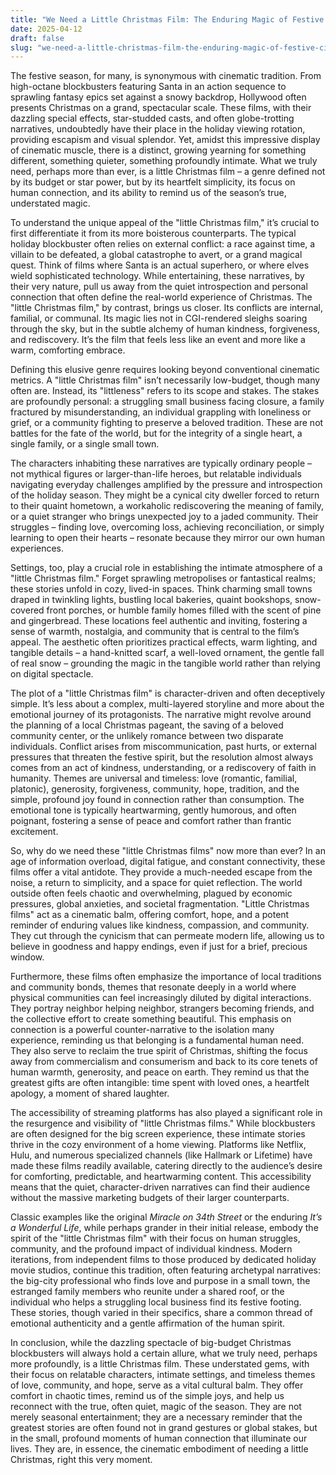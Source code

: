 ```yaml
---
title: "We Need a Little Christmas Film: The Enduring Magic of Festive Cinema’s Understated Gems"
date: 2025-04-12
draft: false
slug: "we-need-a-little-christmas-film-the-enduring-magic-of-festive-cinemas-understated-gems" 
---
```


The festive season, for many, is synonymous with cinematic tradition. From high-octane blockbusters featuring Santa in an action sequence to sprawling fantasy epics set against a snowy backdrop, Hollywood often presents Christmas on a grand, spectacular scale. These films, with their dazzling special effects, star-studded casts, and often globe-trotting narratives, undoubtedly have their place in the holiday viewing rotation, providing escapism and visual splendor. Yet, amidst this impressive display of cinematic muscle, there is a distinct, growing yearning for something different, something quieter, something profoundly intimate. What we truly need, perhaps more than ever, is a little Christmas film – a genre defined not by its budget or star power, but by its heartfelt simplicity, its focus on human connection, and its ability to remind us of the season’s true, understated magic.

To understand the unique appeal of the "little Christmas film," it’s crucial to first differentiate it from its more boisterous counterparts. The typical holiday blockbuster often relies on external conflict: a race against time, a villain to be defeated, a global catastrophe to avert, or a grand magical quest. Think of films where Santa is an actual superhero, or where elves wield sophisticated technology. While entertaining, these narratives, by their very nature, pull us away from the quiet introspection and personal connection that often define the real-world experience of Christmas. The "little Christmas film," by contrast, brings us closer. Its conflicts are internal, familial, or communal. Its magic lies not in CGI-rendered sleighs soaring through the sky, but in the subtle alchemy of human kindness, forgiveness, and rediscovery. It’s the film that feels less like an event and more like a warm, comforting embrace.

Defining this elusive genre requires looking beyond conventional cinematic metrics. A "little Christmas film" isn’t necessarily low-budget, though many often are. Instead, its "littleness" refers to its scope and stakes. The stakes are profoundly personal: a struggling small business facing closure, a family fractured by misunderstanding, an individual grappling with loneliness or grief, or a community fighting to preserve a beloved tradition. These are not battles for the fate of the world, but for the integrity of a single heart, a single family, or a single small town.

The characters inhabiting these narratives are typically ordinary people – not mythical figures or larger-than-life heroes, but relatable individuals navigating everyday challenges amplified by the pressure and introspection of the holiday season. They might be a cynical city dweller forced to return to their quaint hometown, a workaholic rediscovering the meaning of family, or a quiet stranger who brings unexpected joy to a jaded community. Their struggles – finding love, overcoming loss, achieving reconciliation, or simply learning to open their hearts – resonate because they mirror our own human experiences.

Settings, too, play a crucial role in establishing the intimate atmosphere of a "little Christmas film." Forget sprawling metropolises or fantastical realms; these stories unfold in cozy, lived-in spaces. Think charming small towns draped in twinkling lights, bustling local bakeries, quaint bookshops, snow-covered front porches, or humble family homes filled with the scent of pine and gingerbread. These locations feel authentic and inviting, fostering a sense of warmth, nostalgia, and community that is central to the film’s appeal. The aesthetic often prioritizes practical effects, warm lighting, and tangible details – a hand-knitted scarf, a well-loved ornament, the gentle fall of real snow – grounding the magic in the tangible world rather than relying on digital spectacle.

The plot of a "little Christmas film" is character-driven and often deceptively simple. It’s less about a complex, multi-layered storyline and more about the emotional journey of its protagonists. The narrative might revolve around the planning of a local Christmas pageant, the saving of a beloved community center, or the unlikely romance between two disparate individuals. Conflict arises from miscommunication, past hurts, or external pressures that threaten the festive spirit, but the resolution almost always comes from an act of kindness, understanding, or a rediscovery of faith in humanity. Themes are universal and timeless: love (romantic, familial, platonic), generosity, forgiveness, community, hope, tradition, and the simple, profound joy found in connection rather than consumption. The emotional tone is typically heartwarming, gently humorous, and often poignant, fostering a sense of peace and comfort rather than frantic excitement.

So, why do we need these "little Christmas films" now more than ever? In an age of information overload, digital fatigue, and constant connectivity, these films offer a vital antidote. They provide a much-needed escape from the noise, a return to simplicity, and a space for quiet reflection. The world outside often feels chaotic and overwhelming, plagued by economic pressures, global anxieties, and societal fragmentation. "Little Christmas films" act as a cinematic balm, offering comfort, hope, and a potent reminder of enduring values like kindness, compassion, and community. They cut through the cynicism that can permeate modern life, allowing us to believe in goodness and happy endings, even if just for a brief, precious window.

Furthermore, these films often emphasize the importance of local traditions and community bonds, themes that resonate deeply in a world where physical communities can feel increasingly diluted by digital interactions. They portray neighbor helping neighbor, strangers becoming friends, and the collective effort to create something beautiful. This emphasis on connection is a powerful counter-narrative to the isolation many experience, reminding us that belonging is a fundamental human need. They also serve to reclaim the true spirit of Christmas, shifting the focus away from commercialism and consumerism and back to its core tenets of human warmth, generosity, and peace on earth. They remind us that the greatest gifts are often intangible: time spent with loved ones, a heartfelt apology, a moment of shared laughter.

The accessibility of streaming platforms has also played a significant role in the resurgence and visibility of "little Christmas films." While blockbusters are often designed for the big screen experience, these intimate stories thrive in the cozy environment of a home viewing. Platforms like Netflix, Hulu, and numerous specialized channels (like Hallmark or Lifetime) have made these films readily available, catering directly to the audience’s desire for comforting, predictable, and heartwarming content. This accessibility means that the quiet, character-driven narratives can find their audience without the massive marketing budgets of their larger counterparts.

Classic examples like the original *Miracle on 34th Street* or the enduring *It’s a Wonderful Life*, while perhaps grander in their initial release, embody the spirit of the "little Christmas film" with their focus on human struggles, community, and the profound impact of individual kindness. Modern iterations, from independent films to those produced by dedicated holiday movie studios, continue this tradition, often featuring archetypal narratives: the big-city professional who finds love and purpose in a small town, the estranged family members who reunite under a shared roof, or the individual who helps a struggling local business find its festive footing. These stories, though varied in their specifics, share a common thread of emotional authenticity and a gentle affirmation of the human spirit.

In conclusion, while the dazzling spectacle of big-budget Christmas blockbusters will always hold a certain allure, what we truly need, perhaps more profoundly, is a little Christmas film. These understated gems, with their focus on relatable characters, intimate settings, and timeless themes of love, community, and hope, serve as a vital cultural balm. They offer comfort in chaotic times, remind us of the simple joys, and help us reconnect with the true, often quiet, magic of the season. They are not merely seasonal entertainment; they are a necessary reminder that the greatest stories are often found not in grand gestures or global stakes, but in the small, profound moments of human connection that illuminate our lives. They are, in essence, the cinematic embodiment of needing a little Christmas, right this very moment.